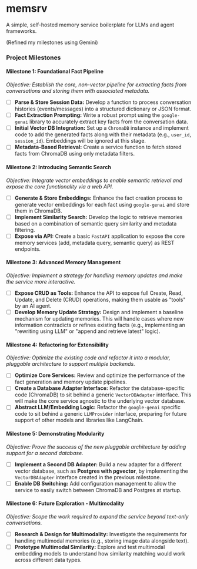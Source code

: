# memsrv
A simple, self-hosted memory service boilerplate for LLMs and agent frameworks.

(Refined my milestones using Gemini)
### **Project Milestones**

#### **Milestone 1: Foundational Fact Pipeline**
*Objective: Establish the core, non-vector pipeline for extracting facts from conversations and storing them with associated metadata.*

-   [ ] **Parse & Store Session Data:** Develop a function to process conversation histories (events/messages) into a structured dictionary or JSON format.
-   [ ] **Fact Extraction Prompting:** Write a robust prompt using the `google-genai` library to accurately extract key facts from the conversation data.
-   [ ] **Initial Vector DB Integration:** Set up a `ChromaDB` instance and implement code to add the generated facts along with their metadata (e.g., `user_id`, `session_id`). Embeddings will be ignored at this stage.
-   [ ] **Metadata-Based Retrieval:** Create a service function to fetch stored facts from ChromaDB using only metadata filters.

#### **Milestone 2: Introducing Semantic Search**
*Objective: Integrate vector embeddings to enable semantic retrieval and expose the core functionality via a web API.*

-   [ ] **Generate & Store Embeddings:** Enhance the fact creation process to generate vector embeddings for each fact using `google-genai` and store them in ChromaDB.
-   [ ] **Implement Similarity Search:** Develop the logic to retrieve memories based on a combination of semantic query similarity and metadata filtering.
-   [ ] **Expose via API:** Create a basic `FastAPI` application to expose the core memory services (add, metadata query, semantic query) as REST endpoints.

#### **Milestone 3: Advanced Memory Management**
*Objective: Implement a strategy for handling memory updates and make the service more interactive.*

-   [ ] **Expose CRUD as Tools:** Enhance the API to expose full Create, Read, Update, and Delete (CRUD) operations, making them usable as "tools" by an AI agent.
-   [ ] **Develop Memory Update Strategy:** Design and implement a baseline mechanism for updating memories. This will handle cases where new information contradicts or refines existing facts (e.g., implementing an "rewriting using LLM" or "append and retrieve latest" logic).

#### **Milestone 4: Refactoring for Extensibility**
*Objective: Optimize the existing code and refactor it into a modular, pluggable architecture to support multiple backends.*

-   [ ] **Optimize Core Services:** Review and optimize the performance of the fact generation and memory update pipelines.
-   [ ] **Create a Database Adapter Interface:** Refactor the database-specific code (ChromaDB) to sit behind a generic `VectorDBAdapter` interface. This will make the core service agnostic to the underlying vector database.
-   [ ] **Abstract LLM/Embedding Logic:** Refactor the `google-genai` specific code to sit behind a generic `LLMProvider` interface, preparing for future support of other models and libraries like LangChain.

#### **Milestone 5: Demonstrating Modularity**
*Objective: Prove the success of the new pluggable architecture by adding support for a second database.*

-   [ ] **Implement a Second DB Adapter:** Build a new adapter for a different vector database, such as **Postgres with pgvector**, by implementing the `VectorDBAdapter` interface created in the previous milestone.
-   [ ] **Enable DB Switching:** Add configuration management to allow the service to easily switch between ChromaDB and Postgres at startup.

#### **Milestone 6: Future Exploration - Multimodality**
*Objective: Scope the work required to expand the service beyond text-only conversations.*

-   [ ] **Research & Design for Multimodality:** Investigate the requirements for handling multimodal memories (e.g., storing image data alongside text).
-   [ ] **Prototype Multimodal Similarity:** Explore and test multimodal embedding models to understand how similarity matching would work across different data types.